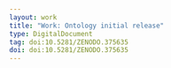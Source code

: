 ```yaml
---
layout: work
title: "Work: Ontology initial release"
type: DigitalDocument
tag: doi:10.5281/ZENODO.375635
doi: doi:10.5281/ZENODO.375635
---
```

